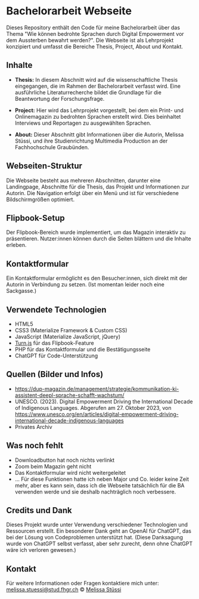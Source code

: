 # Bachelorarbeit Webseite

Dieses Repository enthält den Code für meine Bachelorarbeit über das Thema "Wie können bedrohte Sprachen durch Digital Empowerment vor dem Aussterben bewahrt werden?". Die Webseite ist als Lehrprojekt konzipiert und umfasst die Bereiche Thesis, Project, About und Kontakt.

## Inhalte

- **Thesis:** In diesem Abschnitt wird auf die wissenschaftliche Thesis eingegangen, die im Rahmen der Bachelorarbeit verfasst wird. Eine ausführliche Literaturrecherche bildet die Grundlage für die Beantwortung der Forschungsfrage.

- **Project:** Hier wird das Lehrprojekt vorgestellt, bei dem ein Print- und Onlinemagazin zu bedrohten Sprachen erstellt wird. Dies beinhaltet Interviews und Reportagen zu ausgewählten Sprachen.

- **About:** Dieser Abschnitt gibt Informationen über die Autorin, Melissa Stüssi, und ihre Studienrichtung Multimedia Production an der Fachhochschule Graubünden.

## Webseiten-Struktur

Die Webseite besteht aus mehreren Abschnitten, darunter eine Landingpage, Abschnitte für die Thesis, das Projekt und Informationen zur Autorin. Die Navigation erfolgt über ein Menü und ist für verschiedene Bildschirmgrößen optimiert.

## Flipbook-Setup

Der Flipbook-Bereich wurde implementiert, um das Magazin interaktiv zu präsentieren. Nutzer:innen können durch die Seiten blättern und die Inhalte erleben.

## Kontaktformular

Ein Kontaktformular ermöglicht es den Besucher:innen, sich direkt mit der Autorin in Verbindung zu setzen. (Ist momentan leider noch eine Sackgasse.)

## Verwendete Technologien

- HTML5
- CSS3 (Materialize Framework & Custom CSS)
- JavaScript (Materialize JavaScript, jQuery)
- [Turn.js](https://github.com/blasten/turn.js/) für das Flipbook-Feature
- PHP für das Kontaktformular und die Bestätigungsseite
- ChatGPT für Code-Unterstützung

## Quellen (Bilder und Infos)
- https://dup-magazin.de/management/strategie/kommunikation-ki-assistent-deepl-sprache-schafft-wachstum/
- UNESCO. (2023). Digital Empowerment Driving the International Decade of Indigenous Languages. Abgerufen am 27. Oktober 2023, von https://www.unesco.org/en/articles/digital-empowerment-driving-international-decade-indigenous-languages
- Privates Archiv


## Was noch fehlt
- Downloadbutton hat noch nichts verlinkt
- Zoom beim Magazin geht nicht
- Das Kontaktformular wird nicht weitergeleitet
- ...
Für diese Funktionen hatte ich neben Major und Co. leider keine Zeit mehr, aber es kann sein, dass ich die Webseite tatsächlich für die BA verwenden werde und sie deshalb nachträglich noch verbessere.

## Credits und Dank

Dieses Projekt wurde unter Verwendung verschiedener Technologien und Ressourcen erstellt. Ein besonderer Dank geht an OpenAI für ChatGPT, das bei der Lösung von Codeproblemen unterstützt hat. (Diese Danksagung wurde von ChatGPT selbst verfasst, aber sehr zurecht, denn ohne ChatGPT wäre ich verloren gewesen.)

## Kontakt

Für weitere Informationen oder Fragen kontaktiere mich unter: melissa.stuessi@stud.fhgr.ch
© [Melissa Stüssi](https://github.com/melissastuessi)
